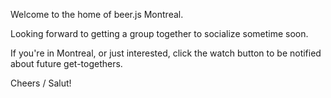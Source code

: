 Welcome to the home of beer.js Montreal.

Looking forward to getting a group together to socialize sometime soon.

If you're in Montreal, or just interested, click the watch button to be notified about future get-togethers.

Cheers / Salut!
